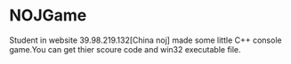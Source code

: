 # NOJGame
Student in website 39.98.219.132[China noj] made some  little C++ console game.You can get thier scoure code and win32 executable file.
